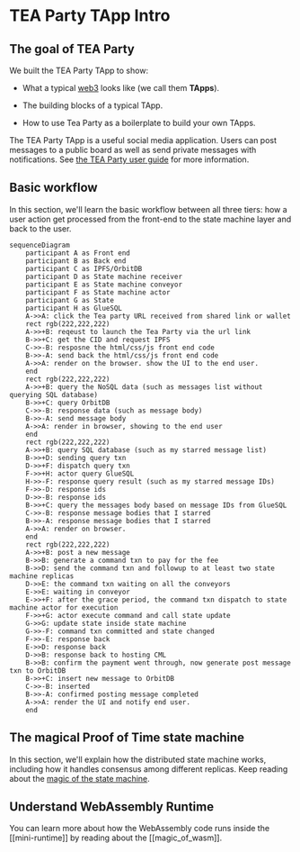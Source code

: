 # TEA Party TApp Intro

## The goal of TEA Party
We built the TEA Party TApp to show: 

- What a typical [web3](070_What_makes_a_Web3_application.md) looks like (we call them **TApps**).

- The building blocks of a typical TApp.

- How to use Tea Party as a boilerplate to build your own TApps.

The TEA Party TApp is a useful social media application. Users can post messages to a public board as well as send private messages with notifications. See [the TEA Party user guide](030_how_to_use_TEA_Party.md) for more information.

## Basic workflow
In this section, we'll learn the basic workflow between all three tiers: how a user action get processed from the front-end to the state machine layer and back to the user.

```mermaid
sequenceDiagram
	participant A as Front end
	participant B as Back end
	participant C as IPFS/OrbitDB
	participant D as State machine receiver
	participant E as State machine conveyor
	participant F as State machine actor
	participant G as State
	participant H as GlueSQL
	A->>A: click the Tea party URL received from shared link or wallet
	rect rgb(222,222,222)
	A->>+B: reqeust to launch the Tea Party via the url link
	B->>+C: get the CID and request IPFS
	C->>-B: resposne the html/css/js front end code
	B->>-A: send back the html/css/js front end code
	A->>A: render on the browser. show the UI to the end user.
	end
	rect rgb(222,222,222)
	A->>+B: query the NoSQL data (such as messages list without querying SQL database)
	B->>+C: query OrbitDB
	C->>-B: response data (such as message body)
	B->>-A: send message body
	A->>A: render in browser, showing to the end user
	end
	rect rgb(222,222,222)
	A->>+B: query SQL database (such as my starred message list)
	B->>+D: sending query txn
	D->>+F: dispatch query txn
	F->>+H: actor query GlueSQL
	H->>-F: response query result (such as my starred message IDs)
	F->>-D: response ids
	D->>-B: response ids
	B->>+C: query the messages body based on message IDs from GlueSQL
	C->>-B: response message bodies that I starred
	B->>-A: response message bodies that I starred
	A->>A: render on browser. 
	end
	rect rgb(222,222,222)
	A->>+B: post a new message
	B->>B: generate a command txn to pay for the fee
	B->>D: send the command txn and followup to at least two state machine replicas
	D->>E: the command txn waiting on all the conveyors
	E->>E: waiting in conveyor
	E->>+F: after the grace period, the command txn dispatch to state machine actor for execution
	F->>+G: actor execute command and call state update
	G->>G: update state inside state machine 
	G->>-F: command txn committed and state changed
	F->>-E: response back
	E->>D: response back
	D->>B: response back to hosting CML
	B->>B: confirm the payment went through, now generate post message txn to OrbitDB
	B->>+C: insert new message to OrbitDB
	C->>-B: inserted
	B->>-A: confirmed posting message completed
	A->>A: render the UI and notify end user.
	end
```

## The magical Proof of Time state machine
In this section, we'll explain how the distributed state machine works, including how it handles consensus among different replicas.
Keep reading about the [magic of the state machine](080_magic_of_state_machine.md).

## Understand WebAssembly Runtime
You can learn more about how the WebAssembly code runs inside the [[mini-runtime]] by reading about the [[magic_of_wasm]].